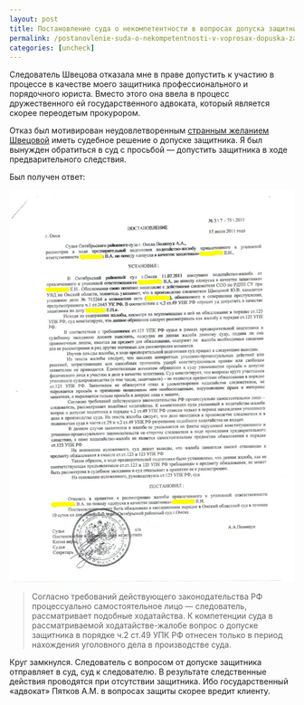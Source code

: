 ```yaml
---
layout: post
title: Постановление суда о некомпетентности в вопросах допуска защитника
permalink: /postanovlenie-suda-o-nekompetentnosti-v-voprosax-dopuska-zashhitnika.html
categories: [uncheck]
---
```


<p>Следователь Швецова отказала мне в праве допустить к участию в процессе в качестве моего защитника профессионального и порядочного юриста. Вместо этого она ввела в процесс дружественного ей государственного адвоката, который является скорее переодетым прокурором.</p>

<p>Отказ был мотивирован неудовлетворенным <a href="/otkaz-sledovatelya-v-dopuske-zashhitnika.html">странным желанием Швецовой</a> иметь судебное решение о допуске защитника. Я был вынужден обратиться в суд с просьбой &#8212; допустить защитника в ходе предварительного следствия.</p>

<p>Был получен ответ:</p>

![_config.yml](/images/uncheck/postanovlenie-suda-o-nekompetentnosti-v-voprosax-dopuska-zashhitnika-1.jpg)


<blockquote>
Согласно требований действующего законодательства РФ процессуально самостоятельное лицо &#8212; следователь, рассматривает подобные ходатайства. К компетенции суда в рассматриваемой ходатайстве-жалобе вопрос о допуске защитника в порядке ч.2 ст.49 УПК РФ отнесен только в период нахождения уголовного дела в производстве суда.
</blockquote>

Круг замкнулся. Следователь с вопросом от допуске защитника отправляет в суд, суд к следователю. В результате следственные действия проводятся при отсутствии защитника. Ибо государственный &#171;адвокат&#187; Пятков А.М. в вопросах защиты скорее вредит клиенту.

